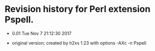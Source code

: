 # Revision history for Perl extension Pspell.

*  0.01  Tue Nov  7 21:12:30 2017
  - original version; created by h2xs 1.23 with options -AXc -n Pspell

